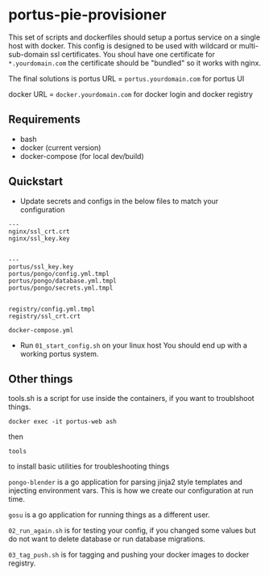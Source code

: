 # portus-pie-provisioner

This set of scripts and dockerfiles should setup a portus service on a single host with docker.
This config is designed to be used with wildcard or multi-sub-domain ssl certificates.
You shoul have one certificate for `*.yourdomain.com` the certificate should be "bundled" so it works with nginx.

The final solutions is 
portus URL = `portus.yourdomain.com` for portus UI

docker URL = `docker.yourdomain.com` for docker login and docker registry


## Requirements

* bash
* docker (current version)
* docker-compose (for local dev/build)


## Quickstart

* Update secrets and configs in the below files to match your configuration
```
---
nginx/ssl_crt.crt
nginx/ssl_key.key


---
portus/ssl_key.key
portus/pongo/config.yml.tmpl
portus/pongo/database.yml.tmpl
portus/pongo/secrets.yml.tmpl


registry/config.yml.tmpl
registry/ssl_crt.crt

docker-compose.yml
```
 * Run `01_start_config.sh` on your linux host
You should end up with a working portus system.





## Other things


tools.sh is a script for use inside the containers, if you want to troublshoot things.
```
docker exec -it portus-web ash
```
then
```
tools
```
to install basic utilities for troubleshooting things




`pongo-blender` is a go application for parsing jinja2 style templates and injecting environment vars.
This is how we create our configuration at run time.


`gosu` is a go application for running things as a different user.

`02_run_again.sh` is for testing your config, if you changed some values but do not want to delete database or run database migrations.

`03_tag_push.sh` is for tagging and pushing your docker images to docker registry.





